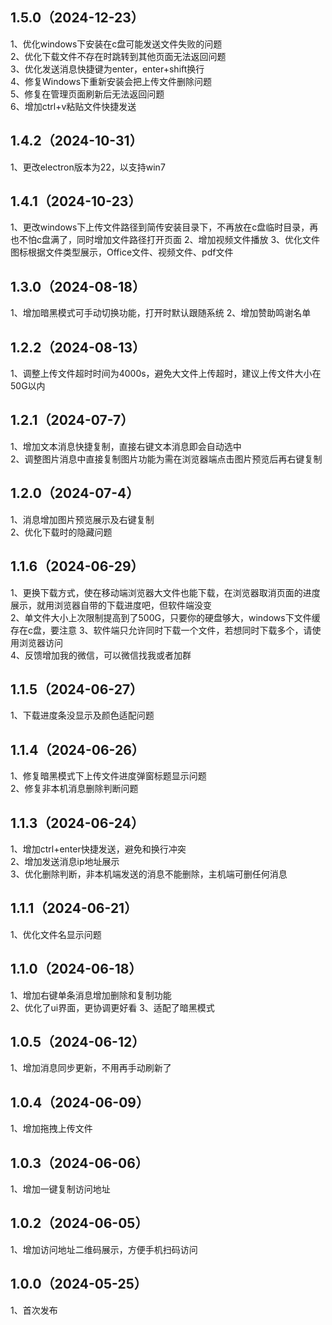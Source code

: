 ## 1.5.0（2024-12-23）
1、优化windows下安装在c盘可能发送文件失败的问题  
2、优化下载文件不存在时跳转到其他页面无法返回问题  
3、优化发送消息快捷键为enter，enter+shift换行  
4、修复Windows下重新安装会把上传文件删除问题  
5、修复在管理页面刷新后无法返回问题  
6、增加ctrl+v粘贴文件快捷发送  
## 1.4.2（2024-10-31）
1、更改electron版本为22，以支持win7
## 1.4.1（2024-10-23）
1、更改windows下上传文件路径到简传安装目录下，不再放在c盘临时目录，再也不怕c盘满了，同时增加文件路径打开页面
2、增加视频文件播放
3、优化文件图标根据文件类型展示，Office文件、视频文件、pdf文件
## 1.3.0（2024-08-18）
1、增加暗黑模式可手动切换功能，打开时默认跟随系统
2、增加赞助鸣谢名单
## 1.2.2（2024-08-13）
1、调整上传文件超时时间为4000s，避免大文件上传超时，建议上传文件大小在50G以内 
## 1.2.1（2024-07-7）
1、增加文本消息快捷复制，直接右键文本消息即会自动选中  
2、调整图片消息中直接复制图片功能为需在浏览器端点击图片预览后再右键复制    
## 1.2.0（2024-07-4）
1、消息增加图片预览展示及右键复制  
2、优化下载时的隐藏问题  
## 1.1.6（2024-06-29）
1、更换下载方式，使在移动端浏览器大文件也能下载，在浏览器取消页面的进度展示，就用浏览器自带的下载进度吧，但软件端没变  
2、单文件大小上次限制提高到了500G，只要你的硬盘够大，windows下文件缓存在c盘，要注意 
3、软件端只允许同时下载一个文件，若想同时下载多个，请使用浏览器访问  
4、反馈增加我的微信，可以微信找我或者加群  
## 1.1.5（2024-06-27）
1、下载进度条没显示及颜色适配问题  
## 1.1.4（2024-06-26）
1、修复暗黑模式下上传文件进度弹窗标题显示问题  
2、修复非本机消息删除判断问题  
## 1.1.3（2024-06-24）
1、增加ctrl+enter快捷发送，避免和换行冲突  
2、增加发送消息ip地址展示  
3、优化删除判断，非本机端发送的消息不能删除，主机端可删任何消息
## 1.1.1（2024-06-21）
1、优化文件名显示问题
## 1.1.0（2024-06-18）
1、增加右键单条消息增加删除和复制功能  
2、优化了ui界面，更协调更好看
3、适配了暗黑模式
## 1.0.5（2024-06-12）
1、增加消息同步更新，不用再手动刷新了
## 1.0.4（2024-06-09）
1、增加拖拽上传文件
## 1.0.3（2024-06-06）
1、增加一键复制访问地址
## 1.0.2（2024-06-05）
1、增加访问地址二维码展示，方便手机扫码访问
## 1.0.0（2024-05-25）
1、首次发布